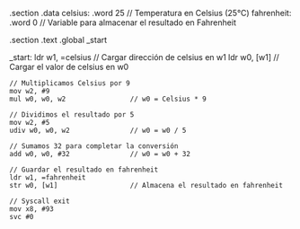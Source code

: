 .section .data
celsius:     .word 25             // Temperatura en Celsius (25°C)
fahrenheit:  .word 0              // Variable para almacenar el resultado en Fahrenheit

.section .text
.global _start

_start:
    ldr w1, =celsius              // Cargar dirección de celsius en w1
    ldr w0, [w1]                  // Cargar el valor de celsius en w0

    // Multiplicamos Celsius por 9
    mov w2, #9
    mul w0, w0, w2                // w0 = Celsius * 9

    // Dividimos el resultado por 5
    mov w2, #5
    udiv w0, w0, w2               // w0 = w0 / 5

    // Sumamos 32 para completar la conversión
    add w0, w0, #32               // w0 = w0 + 32

    // Guardar el resultado en fahrenheit
    ldr w1, =fahrenheit
    str w0, [w1]                  // Almacena el resultado en fahrenheit

    // Syscall exit
    mov x8, #93
    svc #0
